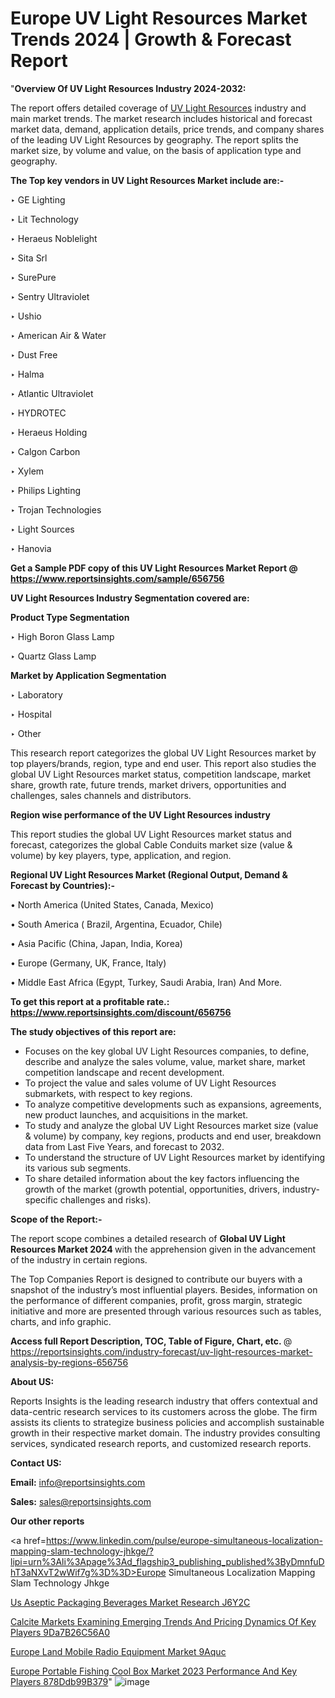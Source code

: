 # Europe UV Light Resources Market Trends 2024 | Growth & Forecast Report

 "<strong>Overview Of UV Light Resources Industry 2024-2032:</strong>

The report offers detailed coverage of <a href=https://www.reportsinsights.com/sample/656756>UV Light Resources</a> industry and main market trends. The market research includes historical and forecast market data, demand, application details, price trends, and company shares of the leading UV Light Resources by geography. The report splits the market size, by volume and value, on the basis of application type and geography.

<strong>The Top key vendors in UV Light Resources Market include are:- </strong>

‣ GE Lighting

‣ Lit Technology

‣ Heraeus Noblelight

‣ Sita Srl

‣ SurePure

‣ Sentry Ultraviolet

‣ Ushio

‣ American Air & Water

‣ Dust Free

‣ Halma

‣ Atlantic Ultraviolet

‣ HYDROTEC

‣ Heraeus Holding

‣ Calgon Carbon

‣ Xylem

‣ Philips Lighting

‣ Trojan Technologies

‣ Light Sources

‣ Hanovia

<strong>Get a Sample PDF copy of this UV Light Resources Market Report </strong><strong>@ <a href=https://www.reportsinsights.com/sample/656756 style=color:#0000ff;>https://www.reportsinsights.com/sample/656756</a> </strong>

<strong>UV Light Resources Industry Segmentation covered are:</strong>

<strong>Product Type Segmentation</strong>

‣ High Boron Glass Lamp

‣ Quartz Glass Lamp

<strong>Market by Application Segmentation</strong>

‣ Laboratory

‣ Hospital

‣ Other

This research report categorizes the global UV Light Resources market by top players/brands, region, type and end user. This report also studies the global UV Light Resources market status, competition landscape, market share, growth rate, future trends, market drivers, opportunities and challenges, sales channels and distributors.

<strong>Region wise performance of the UV Light Resources industry</strong><strong> </strong>

This report studies the global UV Light Resources market status and forecast, categorizes the global Cable Conduits market size (value &amp; volume) by key players, type, application, and region. 

<strong>Regional UV Light Resources Market (Regional Output, Demand &amp; Forecast by Countries):-</strong>

• North America (United States, Canada, Mexico)

• South America ( Brazil, Argentina, Ecuador, Chile)

• Asia Pacific (China, Japan, India, Korea)

• Europe (Germany, UK, France, Italy)

• Middle East Africa (Egypt, Turkey, Saudi Arabia, Iran) And More.

<strong>To get this report at a profitable rate.: <a href=https://www.reportsinsights.com/discount/656756 style=color:#0000ff;>https://www.reportsinsights.com/discount/656756</a></strong>

<strong>The study objectives of this report are:</strong>
<ul>
  <li>Focuses on the key global UV Light Resources companies, to define, describe and analyze the sales volume, value, market share, market competition landscape and recent development.</li>
  <li>To project the value and sales volume of UV Light Resources submarkets, with respect to key regions.</li>
  <li>To analyze competitive developments such as expansions, agreements, new product launches, and acquisitions in the market.</li>
  <li>To study and analyze the global UV Light Resources market size (value &amp; volume) by company, key regions, products and end user, breakdown data from Last Five Years, and forecast to 2032.</li>
  <li>To understand the structure of UV Light Resources market by identifying its various sub segments.</li>
  <li>To share detailed information about the key factors influencing the growth of the market (growth potential, opportunities, drivers, industry-specific challenges and risks).</li>
</ul>
<strong>Scope of the Report:-</strong><strong> </strong>

The report scope combines a detailed research of <strong>Global UV Light Resources Market 2024 </strong>with the apprehension given in the advancement of the industry in certain regions.

The Top Companies Report is designed to contribute our buyers with a snapshot of the industry’s most influential players. Besides, information on the performance of different companies, profit, gross margin, strategic initiative and more are presented through various resources such as tables, charts, and info graphic.

<strong>Access full Report Description, TOC, Table of Figure, Chart, etc. </strong>@   <a href=https://reportsinsights.com/industry-forecast/uv-light-resources-market-analysis-by-regions-656756 style=color:#0000ff;>https://reportsinsights.com/industry-forecast/uv-light-resources-market-analysis-by-regions-656756</a>

<strong>About US:</strong>

Reports Insights is the leading research industry that offers contextual and data-centric research services to its customers across the globe. The firm assists its clients to strategize business policies and accomplish sustainable growth in their respective market domain. The industry provides consulting services, syndicated research reports, and customized research reports.

<strong>Contact US:</strong>

<p class=""""><b>Email:</b> <a href=mailto:info@reportsinsights.com>info@reportsinsights.com</a></p>
<p class=""""><b>Sales:</b> <a href=mailto:sales@reportsinsights.com>sales@reportsinsights.com</a></p>

<strong>Our other reports</strong>

<a href=https://www.linkedin.com/pulse/europe-simultaneous-localization-mapping-slam-technology-jhkge/?lipi=urn%3Ali%3Apage%3Ad_flagship3_publishing_published%3ByDmnfuDhT3aNXvT2wWif7g%3D%3D>Europe Simultaneous Localization Mapping Slam Technology Jhkge</a>

<a href=https://www.linkedin.com/pulse/us-aseptic-packaging-beverages-market-research-j6y2c/>Us Aseptic Packaging Beverages Market Research J6Y2C</a>

<a href=https://medium.com/@anuragakarte041/calcite-markets-examining-emerging-trends-and-pricing-dynamics-of-key-players-9da7b26c56a0>Calcite Markets Examining Emerging Trends And Pricing Dynamics Of Key Players 9Da7B26C56A0</a>

<a href=https://www.linkedin.com/pulse/europe-land-mobile-radio-equipment-market-9aquc/>Europe Land Mobile Radio Equipment Market 9Aquc</a>

<a href=https://medium.com/@reportinsights.ja/europe-portable-fishing-cool-box-market-2023-performance-and-key-players-878ddb99b379>Europe Portable Fishing Cool Box Market 2023 Performance And Key Players 878Ddb99B379</a>"
![image](https://github.com/daminid12/RImarketresearch/assets/158430485/0e3c8de5-41be-4175-877a-4a2b16487f41)
